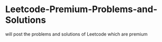 # Leetcode-Premium-Problems-and-Solutions
will post the problems and solutions of Leetcode which are premium 
